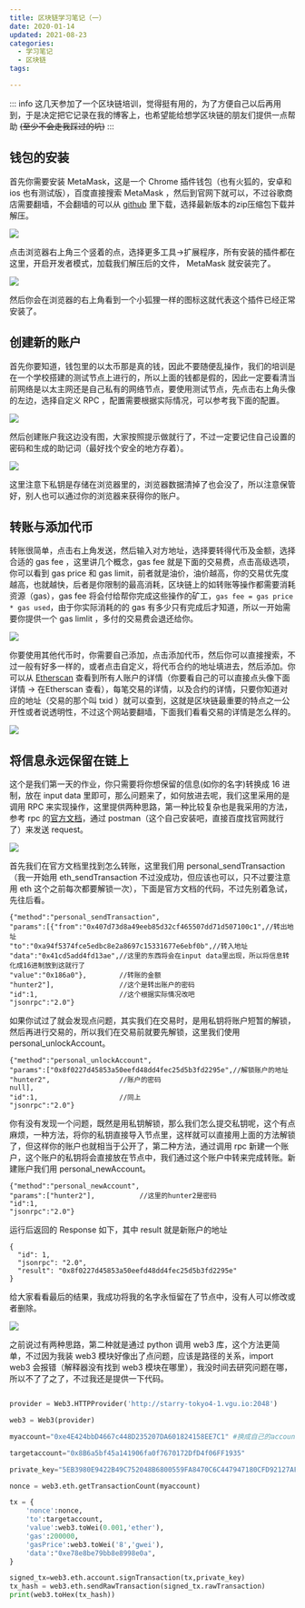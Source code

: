 ```yaml
---
title: 区块链学习笔记（一）
date: 2020-01-14
updated: 2021-08-23
categories:
  - 学习笔记
  - 区块链
tags:

---
```


::: info
这几天参加了一个区块链培训，觉得挺有用的，为了方便自己以后再用到，于是决定把它记录在我的博客上，也希望能给想学区块链的朋友们提供一点帮助 ~~(至少不会走我踩过的坑)~~ 
:::

## 钱包的安装

首先你需要安装 MetaMask，这是一个 Chrome 插件钱包（也有火狐的，安卓和 ios 也有测试版），百度直接搜索 MetaMask ，然后到官网下就可以，不过谷歌商店需要翻墙，不会翻墙的可以从 [github](https://github.com/MetaMask/metamask-extension/releases) 里下载，选择最新版本的zip压缩包下载并解压。

![](https://img.blueflame.org.cn/images/2020/01/blockchain1.1.png)

点击浏览器右上角三个竖着的点，选择更多工具->扩展程序，所有安装的插件都在这里，开启开发者模式，加载我们解压后的文件， MetaMask 就安装完了。

![](https://img.blueflame.org.cn/images/2020/01/blockchain1.2.png)

然后你会在浏览器的右上角看到一个小狐狸一样的图标这就代表这个插件已经正常安装了。

## 创建新的账户

首先你要知道，钱包里的以太币那是真的钱，因此不要随便乱操作，我们的培训是在一个学校搭建的测试节点上进行的，所以上面的钱都是假的，因此一定要看清当前网络是以太主网还是自己私有的网络节点，要使用测试节点，先点击右上角头像的左边，选择自定义 RPC ，配置需要根据实际情况，可以参考我下面的配置。

![](https://img.blueflame.org.cn/images/2020/01/blockchain1.3.png)

然后创建账户我这边没有图，大家按照提示做就行了，不过一定要记住自己设置的密码和生成的助记词（最好找个安全的地方存着）。

![](https://img.blueflame.org.cn/images/2020/01/blockchain1.4.png)

这里注意下私钥是存储在浏览器里的，浏览器数据清掉了也会没了，所以注意保管好，别人也可以通过你的浏览器来获得你的账户。

## 转账与添加代币

转账很简单，点击右上角发送，然后输入对方地址，选择要转得代币及金额，选择合适的 gas fee ，这里讲几个概念，gas fee 就是下面的交易费，点击高级选项，你可以看到 gas price 和 gas limit，前者就是油价，油价越高，你的交易优先度越高，也就越快，后者是你限制的最高消耗，区块链上的如转账等操作都需要消耗资源（gas），gas fee 将会付给帮你完成这些操作的矿工，`gas fee = gas price * gas used`，由于你实际消耗的的 gas 有多少只有完成后才知道，所以一开始需要你提供一个 gas limlit ，多付的交易费会退还给你。

![](https://img.blueflame.org.cn/images/2020/01/blockchain1.6.png)

你要使用其他代币时，你需要自己添加，点击添加代币，然后你可以直接搜索，不过一般有好多一样的，或者点击自定义，将代币合约的地址填进去，然后添加。你可以从 [Etherscan](http://etherscan.io/) 查看到所有人账户的详情（你要看自己的可以直接点头像下面详情 -> 在Etherscan 查看），每笔交易的详情，以及合约的详情，只要你知道对应的地址（交易的那个叫 txid ）就可以查到，这就是区块链最重要的特点之一公开性或者说透明性，不过这个网站要翻墙，下面我们看看交易的详情是怎么样的。

![](https://img.blueflame.org.cn/images/2020/01/blockchain1.7.png)

## 将信息永远保留在链上

这个是我们第一天的作业，你只需要将你想保留的信息(如你的名字)转换成 16 进制，放在 input data 里即可，那么问题来了，如何放进去呢，我们这里采用的是调用 RPC 来实现操作，这里提供两种思路，第一种比较复杂也是我采用的方法，参考 rpc 的[官方文档](https://wiki.parity.io/JSONRPC-personal-module)，通过 postman（这个自己安装吧，直接百度找官网就行了）来发送 request。

![](https://img.blueflame.org.cn/images/2020/01/blockchain1.8.png)

首先我们在官方文档里找到怎么转账，这里我们用 personal_sendTransaction（我一开始用 eth_sendTransaction 不过没成功，但应该也可以，只不过要注意用 eth 这个之前每次都要解锁一次），下面是官方文档的代码，不过先别着急试，先往后看。

```
{"method":"personal_sendTransaction",
"params":[{"from":"0x407d73d8a49eeb85d32cf465507dd71d507100c1",//转出地址
"to":"0xa94f5374fce5edbc8e2a8697c15331677e6ebf0b",//转入地址
"data":"0x41cd5add4fd13ae",//这里的东西将会在input data里出现，所以将信息转化成16进制放到这就行了
"value":"0x186a0"},        //转账的金额
"hunter2"],                //这个是转出账户的密码
"id":1,                    //这个根据实际情况改吧
"jsonrpc":"2.0"}
```

如果你试过了就会发现点问题，其实我们在交易时，是用私钥将账户短暂的解锁，然后再进行交易的，所以我们在交易前就要先解锁，这里我们使用 personal_unlockAccount。

```
{"method":"personal_unlockAccount",
"params":["0x8f0227d45853a50eefd48dd4fec25d5b3fd2295e",//解锁账户的地址
"hunter2",                 //账户的密码
null],
"id":1,                    //同上
"jsonrpc":"2.0"}
```

你有没有发现一个问题，既然是用私钥解锁，那么我们怎么提交私钥呢，这个有点麻烦，一种方法，将你的私钥直接导入节点里，这样就可以直接用上面的方法解锁了，但这样你的账户也就相当于公开了，第二种方法，通过调用 rpc 新建一个账户，这个账户的私钥将会直接放在节点中，我们通过这个账户中转来完成转账。新建账户我们用 personal_newAccount。

```
{"method":"personal_newAccount",
"params":["hunter2"],           //这里的hunter2是密码
"id":1,
"jsonrpc":"2.0"}
```

运行后返回的 Response 如下，其中 result 就是新账户的地址

```
{
  "id": 1,
  "jsonrpc": "2.0",
  "result": "0x8f0227d45853a50eefd48dd4fec25d5b3fd2295e"
}
```

给大家看看最后的结果，我成功将我的名字永恒留在了节点中，没有人可以修改或者删除。

![](https://img.blueflame.org.cn/images/2020/01/blockchain1.9.png)

之前说过有两种思路，第二种就是通过 python 调用 web3 库，这个方法更简单，不过因为我装 web3 模块好像出了点问题，应该是路径的关系，import web3 会报错（解释器没有找到 web3 模块在哪里），我没时间去研究问题在哪，所以不了了之了，不过我还是提供一下代码。

```python

provider = Web3.HTTPProvider('http://starry-tokyo4-1.vgu.io:2048')

web3 = Web3(provider)

myaccount="0xe4E424bbD4667c448D235207DA601824158EE7C1" #换成自己的account

targetaccount="0x8B6a5bf45a141906fa0f7670172DfD4f06FF1935"

private_key="5EB3980E9422B49C752048B6800559FA8470C6C447947180CFD92127AFAA3474"#换成自己的私钥

nonce = web3.eth.getTransactionCount(myaccount)

tx = {
    'nonce':nonce,
    'to':targetaccount,
    'value':web3.toWei(0.001,'ether'),
    'gas':200000,
    'gasPrice':web3.toWei('8','gwei'),
    'data':"0xe78e8be79bb8e8998e0a",
}

signed_tx=web3.eth.account.signTransaction(tx,private_key)
tx_hash = web3.eth.sendRawTransaction(signed_tx.rawTransaction)
print(web3.toHex(tx_hash))

```
